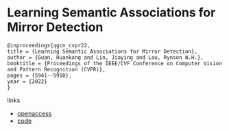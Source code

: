 # Learning Semantic Associations for Mirror Detection

```
@inproceedings{qgcn_cvpr22,
title = {Learning Semantic Associations for Mirror Detection},
author = {Guan, Huankang and Lin, Jiaying and Lau, Rynson W.H.},
booktitle = {Proceedings of the IEEE/CVF Conference on Computer Vision and Pattern Recognition (CVPR)},
pages = {5941--5950},
year = {2022}
}
```

links
- [openaccess](http://openaccess.thecvf.com//content/CVPR2022/html/Guan_Learning_Semantic_Associations_for_Mirror_Detection_CVPR_2022_paper.html)
- [code](https://github.com/guanhuankang/Learning-Semantic-Associations-for-Mirror-Detection)
